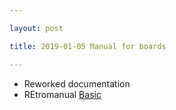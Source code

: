 ```yaml
---

layout: post

title: 2019-01-05 Manual for boards

---
```



-   Reworked documentation
-   REtromanual
    [Basic](http://www.atarimania.com/documents/Let_s_Learn_BASIC.pdf)

